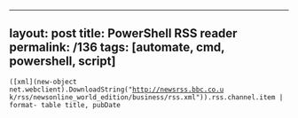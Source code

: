 ---
layout: post
title: PowerShell RSS reader
permalink: /136
tags: [automate, cmd, powershell, script]
----

<code>([xml](new-object net.webclient).DownloadString("http://newsrss.bbc.co.u
k/rss/newsonline_world_edition/business/rss.xml")).rss.channel.item | format-
table title, pubDate</code>


